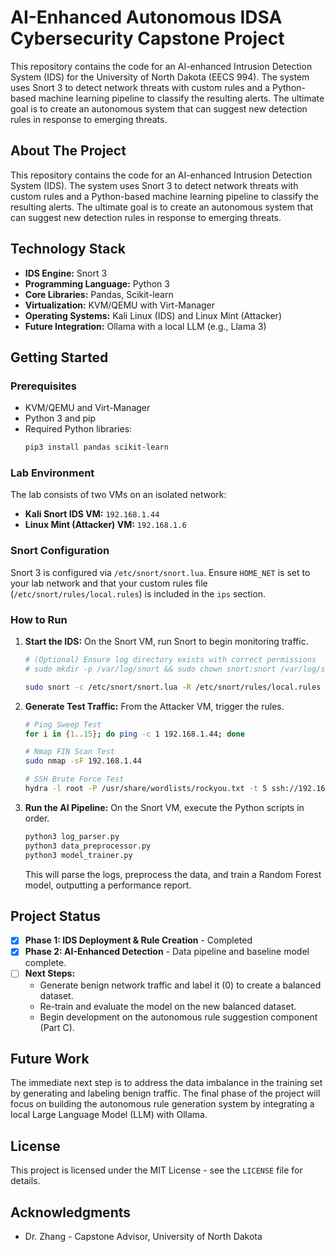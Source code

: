 # AI-Enhanced Autonomous IDSA Cybersecurity Capstone Project

This repository contains the code for an AI-enhanced Intrusion Detection System (IDS) for the University of North Dakota (EECS 994). The system uses Snort 3 to detect network threats with custom rules and a Python-based machine learning pipeline to classify the resulting alerts. The ultimate goal is to create an autonomous system that can suggest new detection rules in response to emerging threats.

## About The Project

This repository contains the code for an AI-enhanced Intrusion Detection System (IDS). The system uses Snort 3 to detect network threats with custom rules and a Python-based machine learning pipeline to classify the resulting alerts. The ultimate goal is to create an autonomous system that can suggest new detection rules in response to emerging threats.

## Technology Stack

*   **IDS Engine:** Snort 3
*   **Programming Language:** Python 3
*   **Core Libraries:** Pandas, Scikit-learn
*   **Virtualization:** KVM/QEMU with Virt-Manager
*   **Operating Systems:** Kali Linux (IDS) and Linux Mint (Attacker)
*   **Future Integration:** Ollama with a local LLM (e.g., Llama 3)

## Getting Started

### Prerequisites

*   KVM/QEMU and Virt-Manager
*   Python 3 and pip
*   Required Python libraries:
    ```bash
    pip3 install pandas scikit-learn
    ```

### Lab Environment

The lab consists of two VMs on an isolated network:

*   **Kali Snort IDS VM:** `192.168.1.44`
*   **Linux Mint (Attacker) VM:** `192.168.1.6`

### Snort Configuration

Snort 3 is configured via `/etc/snort/snort.lua`. Ensure `HOME_NET` is set to your lab network and that your custom rules file (`/etc/snort/rules/local.rules`) is included in the `ips` section.

### How to Run

1.  **Start the IDS:** On the Snort VM, run Snort to begin monitoring traffic.
    ```bash
    # (Optional) Ensure log directory exists with correct permissions
    # sudo mkdir -p /var/log/snort && sudo chown snort:snort /var/log/snort

    sudo snort -c /etc/snort/snort.lua -R /etc/snort/rules/local.rules -i eth0 -k none -l /var/log/snort
    ```

2.  **Generate Test Traffic:** From the Attacker VM, trigger the rules.
    ```bash
    # Ping Sweep Test
    for i in {1..15}; do ping -c 1 192.168.1.44; done

    # Nmap FIN Scan Test
    sudo nmap -sF 192.168.1.44

    # SSH Brute Force Test
    hydra -l root -P /usr/share/wordlists/rockyou.txt -t 5 ssh://192.168.1.44
    ```

3.  **Run the AI Pipeline:** On the Snort VM, execute the Python scripts in order.
    ```bash
    python3 log_parser.py
    python3 data_preprocessor.py
    python3 model_trainer.py
    ```
    This will parse the logs, preprocess the data, and train a Random Forest model, outputting a performance report.

## Project Status

- [x] **Phase 1: IDS Deployment & Rule Creation** - Completed
- [x] **Phase 2: AI-Enhanced Detection** - Data pipeline and baseline model complete.
- [ ] **Next Steps:**
    - Generate benign network traffic and label it (0) to create a balanced dataset.
    - Re-train and evaluate the model on the new balanced dataset.
    - Begin development on the autonomous rule suggestion component (Part C).

## Future Work

The immediate next step is to address the data imbalance in the training set by generating and labeling benign traffic. The final phase of the project will focus on building the autonomous rule generation system by integrating a local Large Language Model (LLM) with Ollama.

## License

This project is licensed under the MIT License - see the `LICENSE` file for details.

## Acknowledgments

*   Dr. Zhang - Capstone Advisor, University of North Dakota


